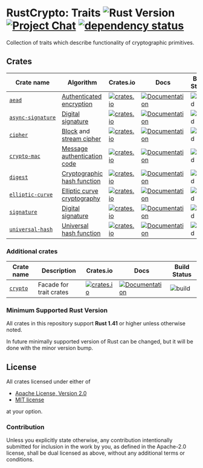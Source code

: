 # RustCrypto: Traits ![Rust Version][rustc-image] [![Project Chat][chat-image]][chat-link] [![dependency status](https://deps.rs/repo/github/RustCrypto/traits/status.svg)](https://deps.rs/repo/github/RustCrypto/traits)

Collection of traits which describe functionality of cryptographic primitives.

## Crates

| Crate name          | Algorithm                     | Crates.io | Docs  | Build Status |
|---------------------|-------------------------------|-----------|-------|--------------|
| [`aead`]            | [Authenticated encryption]    | [![crates.io](https://img.shields.io/crates/v/aead.svg)](https://crates.io/crates/aead) | [![Documentation](https://docs.rs/aead/badge.svg)](https://docs.rs/aead) | ![build](https://github.com/RustCrypto/traits/workflows/aead/badge.svg?branch=master&event=push) |
| [`async‑signature`] | [Digital signature]           | [![crates.io](https://img.shields.io/crates/v/async-signature.svg)](https://crates.io/crates/async-signature) | [![Documentation](https://docs.rs/async-signature/badge.svg)](https://docs.rs/async-signature) | ![build](https://github.com/RustCrypto/traits/workflows/async-signature/badge.svg?branch=master&event=push) |
| [`cipher`]          | [Block] and [stream cipher]   | [![crates.io](https://img.shields.io/crates/v/cipher.svg)](https://crates.io/crates/cipher) | [![Documentation](https://docs.rs/cipher/badge.svg)](https://docs.rs/cipher) | ![build](https://github.com/RustCrypto/traits/workflows/cipher/badge.svg?branch=master&event=push) |
| [`crypto‑mac`]      | [Message authentication code] | [![crates.io](https://img.shields.io/crates/v/crypto-mac.svg)](https://crates.io/crates/crypto-mac) | [![Documentation](https://docs.rs/crypto-mac/badge.svg)](https://docs.rs/crypto-mac) | ![build](https://github.com/RustCrypto/traits/workflows/crypto-mac/badge.svg?branch=master&event=push) |
| [`digest`]          | [Cryptographic hash function] | [![crates.io](https://img.shields.io/crates/v/digest.svg)](https://crates.io/crates/digest) | [![Documentation](https://docs.rs/digest/badge.svg)](https://docs.rs/digest) | ![build](https://github.com/RustCrypto/traits/workflows/digest/badge.svg?branch=master&event=push) |
| [`elliptic‑curve`]  | [Elliptic curve cryptography] | [![crates.io](https://img.shields.io/crates/v/elliptic-curve.svg)](https://crates.io/crates/elliptic-curve) | [![Documentation](https://docs.rs/elliptic-curve/badge.svg)](https://docs.rs/elliptic-curve) | ![build](https://github.com/RustCrypto/traits/workflows/elliptic-curve/badge.svg?branch=master&event=push) |
| [`signature`]       | [Digital signature]           | [![crates.io](https://img.shields.io/crates/v/signature.svg)](https://crates.io/crates/signature) | [![Documentation](https://docs.rs/signature/badge.svg)](https://docs.rs/signature) | ![build](https://github.com/RustCrypto/traits/workflows/signature/badge.svg?branch=master&event=push) |
| [`universal‑hash`]  | [Universal hash function]     | [![crates.io](https://img.shields.io/crates/v/universal-hash.svg)](https://crates.io/crates/universal-hash) | [![Documentation](https://docs.rs/universal-hash/badge.svg)](https://docs.rs/universal-hash) | ![build](https://github.com/RustCrypto/traits/workflows/universal-hash/badge.svg?branch=master&event=push) |

### Additional crates

| Crate name | Description             | Crates.io | Docs  | Build Status |
|------------|-------------------------|-----------|-------|--------------|
| [`crypto`] | Facade for trait crates | [![crates.io](https://img.shields.io/crates/v/crypto.svg)](https://crates.io/crates/crypto) | [![Documentation](https://docs.rs/crypto/badge.svg)](https://docs.rs/crypto) | ![build](https://github.com/RustCrypto/traits/workflows/crypto/badge.svg?branch=master&event=push)

### Minimum Supported Rust Version

All crates in this repository support **Rust 1.41** or higher unless otherwise noted.

In future minimally supported version of Rust can be changed, but it will be done
with the minor version bump.

## License

All crates licensed under either of

 * [Apache License, Version 2.0](http://www.apache.org/licenses/LICENSE-2.0)
 * [MIT license](http://opensource.org/licenses/MIT)

at your option.

### Contribution

Unless you explicitly state otherwise, any contribution intentionally submitted
for inclusion in the work by you, as defined in the Apache-2.0 license, shall be
dual licensed as above, without any additional terms or conditions.

[//]: # (badges)

[rustc-image]: https://img.shields.io/badge/rustc-1.41+-blue.svg
[chat-image]: https://img.shields.io/badge/zulip-join_chat-blue.svg
[chat-link]: https://rustcrypto.zulipchat.com/

[//]: # (crates)

[`aead`]: https://github.com/RustCrypto/traits/tree/master/aead
[`async‑signature`]: https://github.com/RustCrypto/traits/tree/master/signature/async
[`cipher`]: https://github.com/RustCrypto/traits/tree/master/cipher
[`crypto‑mac`]: https://github.com/RustCrypto/traits/tree/master/crypto-mac
[`crypto`]: https://github.com/RustCrypto/traits/tree/master/crypto
[`digest`]: https://github.com/RustCrypto/traits/tree/master/digest
[`elliptic‑curve`]: https://github.com/RustCrypto/traits/tree/master/elliptic-curve
[`signature`]: https://github.com/RustCrypto/traits/tree/master/signature
[`universal‑hash`]: https://github.com/RustCrypto/traits/tree/master/universal-hash

[//]: # (algorithms)

[Authenticated encryption]: https://en.wikipedia.org/wiki/Authenticated_encryption
[Block]: https://en.wikipedia.org/wiki/Block_cipher
[Message authentication code]: https://en.wikipedia.org/wiki/Message_authentication_code
[Cryptographic hash function]: https://en.wikipedia.org/wiki/Cryptographic_hash_function
[Digital signature]: https://en.wikipedia.org/wiki/Digital_signature
[Elliptic curve cryptography]: https://en.wikipedia.org/wiki/Elliptic-curve_cryptography
[Stream cipher]: https://en.wikipedia.org/wiki/Stream_cipher
[Universal hash function]: https://en.wikipedia.org/wiki/Universal_hashing
